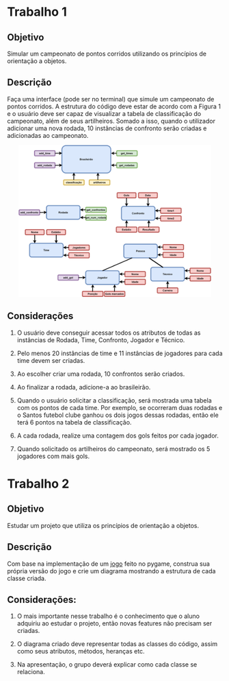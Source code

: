 # Trabalho 1

## Objetivo

Simular um campeonato de pontos corridos utilizando os princípios de orientação a objetos.

## Descrição 

Faça uma interface (pode ser no terminal) que simule um campeonato de pontos corridos. A estrutura do código deve estar de acordo com a Figura 1 e o usuário deve ser capaz de visualizar a tabela de classificação do campeonato, além de seus artilheiros. Somado a isso, quando o utilizador adicionar uma nova rodada, 10 instâncias de confronto serão criadas e adicionadas ao campeonato.

<p align="center">
  <img src="https://github.com/matheusdutra0207/Trabalho-2-ling-prog-POO/blob/main/Imagens/estrutura.png" width="450" title="prog 1 e 2">
</p>


## Considerações

1. O usuário deve conseguir acessar todos os atributos de todas as instâncias de Rodada, Time, Confronto, Jogador e Técnico.

2. Pelo menos 20 instâncias de time e 11 instâncias de jogadores para cada time devem ser criadas. 

3. Ao escolher criar uma rodada, 10 confrontos serão criados.

4. Ao finalizar a rodada, adicione-a ao brasileirão.

5. Quando o usuário solicitar a classificação, será mostrada uma tabela com os pontos de cada time. Por exemplo, se ocorreram duas rodadas e o Santos futebol clube ganhou os dois jogos dessas rodadas, então ele terá 6 pontos na tabela de classificação. 

6. A cada rodada, realize uma contagem dos gols feitos por cada jogador.

7. Quando solicitado os artilheiros do campeonato, será mostrado os 5 jogadores com mais gols.  


# Trabalho 2

## Objetivo 

Estudar um projeto que utiliza os princípios de orientação a objetos.

## Descrição

Com base na implementação de um [jogo](https://www.techwithtim.net/tutorials/game-development-with-python/snake-pygame/snake-tutorial-4) feito no pygame, construa sua própria versão do jogo e crie um diagrama mostrando a estrutura de cada classe criada.  

## Considerações:

1. O mais importante nesse trabalho é o conhecimento que o aluno adquiriu ao estudar o projeto, então novas features não precisam ser criadas.

2. O diagrama criado deve representar todas as classes do código, assim como seus atributos, métodos, heranças etc. 

3. Na apresentação, o grupo deverá explicar como cada classe se relaciona. 




